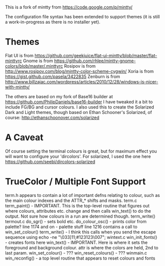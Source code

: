 This is a fork of mintty from https://code.google.com/p/mintty/

The configuration file syntax has been extended to support themes (it is still
a work-in-progress as there is no installer yet).

Themes
======
Flat UI is from https://github.com/geekjuice/flat-ui-mintty/blob/master/flat-minttyrc
Gnome is from https://github.com/rhlee/mintty-gnome-colors/blob/master/.minttyrc
Rosipov is from http://www.rosipov.com/blog/mintty-color-scheme-cygwin/
Xoria is from https://gist.github.com/pasela/3422835
Zenburn is from http://www.billzajac.com/wordpress/articles/2010/12/28/windows-is-nicer-with-mintty/

The others are based on my fork of Base16 builder at https://github.com/PhilipDaniels/base16-builder
I have tweaked it a bit to include FG/BG and cursor colours. I also used this
to create the Solarized Dark and Light themes, though based on Ethan Schooner's
Solarized, of course: http://ethanschoonover.com/solarized

A Caveat
========
Of course setting the terminal colours is great, but for maximum effect
you will want to configure your 'dircolors'. For solarized, I used the
one here https://github.com/seebi/dircolors-solarized

TrueColor / Multiple Font Support
=================================
term.h
  appears to contain a lot of important defns relating to colour, such as the
  main colour indexes and the ATTR_* shifts and masks.
term.c
  term_paint() - IMPORTANT. This is the top-level routine that figures out
                 where colours, attributes etc. change and then calls
                 win_text() to do the output. Not sure how colours in a run
                 are determined though.
  term_write()
termout.c
  do_sgr() - sets bold etc.
  do_colour_osc() - prints color from palette?
  line 1174 and on - palette stuff
    line 1216 contains a call to win_set_colour()
  term_write() - I think this calls when you send the escape sequence using
                 echo -ne "\033]11;#123123\007";
wintext.c
  win_init_fonts() - creates fonts here 
  win_text() - IMPORTANT. Here is where it sets the foreground and background
               colour. attr is where the colors are held, 2nd to last param. 
  win_set_colour() - ???
  win_reset_colours() - ???
winmain.c
  win_reconfig() - a top level routine that appears to reset colours and fonts
